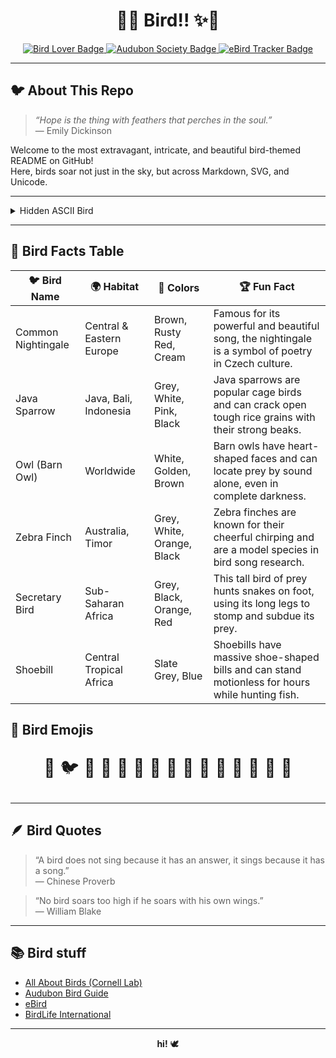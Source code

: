 
<h1 align="center">🦜✨ Bird!! ✨🦜</h1>

<p align="center">
  <a href="https://en.wikipedia.org/wiki/Bird">
    <img src="https://img.shields.io/badge/Bird-Lover-blue?style=for-the-badge&logo=twitter&logoColor=white" alt="Bird Lover Badge"/>
  </a>
  <a href="https://www.audubon.org/">
    <img src="https://img.shields.io/badge/Audubon-Society-green?style=for-the-badge&logo=leaflet&logoColor=white" alt="Audubon Society Badge"/>
  </a>
  <a href="https://ebird.org/">
    <img src="https://img.shields.io/badge/eBird-Tracker-yellow?style=for-the-badge&logo=github&logoColor=black" alt="eBird Tracker Badge"/>
  </a>
</p>

---

## 🐦 About This Repo

> _“Hope is the thing with feathers that perches in the soul.”_  
> — Emily Dickinson

Welcome to the most extravagant, intricate, and beautiful bird-themed README on GitHub!  
Here, birds soar not just in the sky, but across Markdown, SVG, and Unicode.

---

<details>
<summary>Hidden ASCII Bird</summary>

```
         \\
         (o>
     \\_//)
      \_/_)
       _|_
```
</details>

---

## 🦚 Bird Facts Table

| 🐦 Bird Name        | 🌍 Habitat                | 🎨 Colors                   | 🏆 Fun Fact                                                                                   |
|---------------------|--------------------------|-----------------------------|----------------------------------------------------------------------------------------------|
| Common Nightingale | Central & Eastern Europe | Brown, Rusty Red, Cream      | Famous for its powerful and beautiful song, the nightingale is a symbol of poetry in Czech culture. |
| Java Sparrow        | Java, Bali, Indonesia    | Grey, White, Pink, Black     | Java sparrows are popular cage birds and can crack open tough rice grains with their strong beaks.  |
| Owl (Barn Owl)      | Worldwide                | White, Golden, Brown         | Barn owls have heart-shaped faces and can locate prey by sound alone, even in complete darkness.    |
| Zebra Finch         | Australia, Timor         | Grey, White, Orange, Black   | Zebra finches are known for their cheerful chirping and are a model species in bird song research.  |
| Secretary Bird      | Sub-Saharan Africa       | Grey, Black, Orange, Red     | This tall bird of prey hunts snakes on foot, using its long legs to stomp and subdue its prey.      |
| Shoebill            | Central Tropical Africa  | Slate Grey, Blue             | Shoebills have massive shoe-shaped bills and can stand motionless for hours while hunting fish.     |

## 🌈 Bird Emojis

<p align="center" style="font-size:2em;">
  🦜 🐦 🐧 🦉 🦆 🦢 🦩 🐤 🐥 🐣 🐔 🦚 🦃 🦅 🦇
</p>

---

## 🪶 Bird Quotes

> “A bird does not sing because it has an answer, it sings because it has a song.”  
> — Chinese Proverb

> “No bird soars too high if he soars with his own wings.”  
> — William Blake

---

## 📚 Bird stuff

- [All About Birds (Cornell Lab)](https://www.allaboutbirds.org/)
- [Audubon Bird Guide](https://www.audubon.org/app)
- [eBird](https://ebird.org/)
- [BirdLife International](https://www.birdlife.org/)

---

<p align="center">
  <b>hi!</b> 🕊️
</p>
